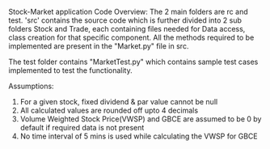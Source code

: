 Stock-Market application
Code Overview:
The 2 main folders are rc and test. 'src' contains the source code which is further divided into 2 sub folders Stock and Trade, each containing files needed for Data access, class creation for that specific component.
All the methods required to be implemented are present in the "Market.py" file in src.

The test folder contains "MarketTest.py" which contains sample test cases implemented to test the functionality.

Assumptions:
1) For a given stock, fixed dividend & par value cannot be null
2) All calculated values are rounded off upto 4 decimals
3) Volume Weighted Stock Price(VWSP) and GBCE are assumed to be 0 by default if required data is not present
4) No time interval of 5 mins is used while calculating the VWSP for GBCE